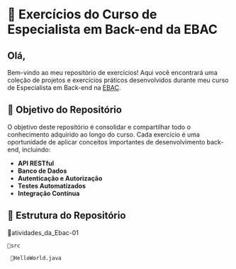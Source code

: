 # 🚀 Exercícios do Curso de Especialista em Back-end da EBAC

## Olá,

Bem-vindo ao meu repositório de exercícios! Aqui você encontrará uma coleção de projetos e exercícios práticos desenvolvidos durante meu curso de Especialista em Back-end na [EBAC](https://ebac.art.br/).

## 🎯 Objetivo do Repositório

O objetivo deste repositório é consolidar e compartilhar todo o conhecimento adquirido ao longo do curso. Cada exercício é uma oportunidade de aplicar conceitos importantes de desenvolvimento back-end, incluindo:

- **API RESTful**
- **Banco de Dados**
- **Autenticação e Autorização**
- **Testes Automatizados**
- **Integração Contínua**

## 📂 Estrutura do Repositório ##

 📂atividades_da_Ebac-01
      
    📂src           
  
     📝HelloWorld.java            
       
